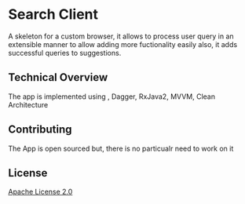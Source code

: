 # Search Client

A skeleton for a custom browser, it allows to process user query in an extensible manner to allow adding more fuctionality easily
also, it adds successful queries to suggestions.

## Technical Overview

The app is implemented using , Dagger, RxJava2, MVVM, Clean Architecture

## Contributing

The App is open sourced but, there is no particualr need to work on it
	
## License

[Apache License 2.0](https://choosealicense.com/licenses/apache-2.0/)
